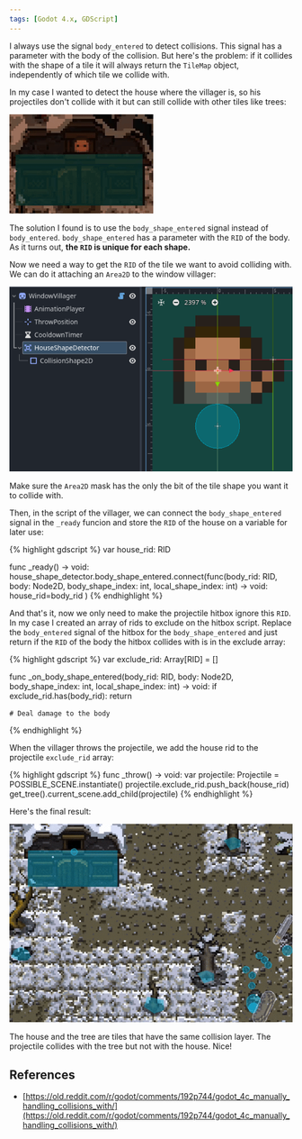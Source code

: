 ```yaml
---
tags: [Godot 4.x, GDScript]
---
```


I always use the signal `body_entered` to detect collisions. This signal has a parameter with the body of the collision. But here's the problem: if it collides with the shape of a tile it will always return the `TileMap` object, independently of which tile we collide with.

In my case I wanted to detect the house where the villager is, so his projectiles don't collide with it but can still collide with other tiles like trees:

![Projectile colliding with house tile](/assets/images/godot/differentiate_tile_collisions/window_villager_projectile_colliding_with_house.gif)

<!--more-->

The solution I found is to use the `body_shape_entered` signal instead of `body_entered`. `body_shape_entered` has a parameter with the `RID` of the body. As it turns out, **the `RID` is unique for each shape.**

Now we need a way to get the `RID` of the tile we want to avoid colliding with. We can do it attaching an `Area2D` to the window villager:

![Area2D that will detect house shape](/assets/images/godot/differentiate_tile_collisions/window_villager_with_house_shape_detector.png)

Make sure the `Area2D` mask has the only the bit of the tile shape you want it to collide with.

Then, in the script of the villager, we can connect the `body_shape_entered` signal in the `_ready` funcion and store the `RID` of the house on a variable for later use:

{% highlight gdscript %}
var house_rid: RID

func _ready() -> void:
	house_shape_detector.body_shape_entered.connect(func(body_rid: RID, body: Node2D, body_shape_index: int, local_shape_index: int) -> void:
		house_rid=body_rid
	)
{% endhighlight %}

And that's it, now we only need to make the projectile hitbox ignore this `RID`. In my case I created an array of rids to exclude on the hitbox script. Replace the `body_entered` signal of the hitbox for the `body_shape_entered` and just return if the `RID` of the body the hitbox collides with is in the exclude array:

{% highlight gdscript %}
var exclude_rid: Array[RID] = []

func _on_body_shape_entered(body_rid: RID, body: Node2D, body_shape_index: int, local_shape_index: int) -> void:
	if exclude_rid.has(body_rid):
		return

    # Deal damage to the body
{% endhighlight %}

When the villager throws the projectile, we add the house rid to the projectile `exclude_rid` array:

{% highlight gdscript %}
func _throw() -> void:
	var projectile: Projectile = POSSIBLE_SCENE.instantiate()
	projectile.exclude_rid.push_back(house_rid)
	get_tree().current_scene.add_child(projectile)
{% endhighlight %}

Here's the final result:

![Final result: proectile collides with trees but not with house](/assets/images/godot/differentiate_tile_collisions/final_result.gif)

The house and the tree are tiles that have the same collision layer. The projectile collides with the tree but not with the house. Nice!

## References
- [https://old.reddit.com/r/godot/comments/192p744/godot_4c_manually_handling_collisions_with/](https://old.reddit.com/r/godot/comments/192p744/godot_4c_manually_handling_collisions_with/)